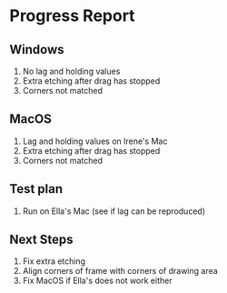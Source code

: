 # Progress Report #

## Windows ##
1. No lag and holding values
2. Extra etching after drag has stopped
3. Corners not matched

## MacOS ##
1. Lag and holding values on Irene's Mac
2. Extra etching after drag has stopped
3. Corners not matched

## Test plan ##
1. Run on Ella's Mac (see if lag can be reproduced)

## Next Steps ##
1. Fix extra etching
2. Align corners of frame with corners of drawing area
3. Fix MacOS if Ella's does not work either
